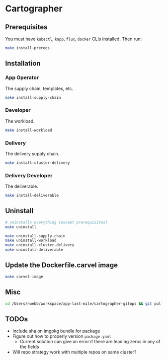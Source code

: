# Cartographer

## Prerequisites

You must have `kubectl`, `kapp`, `flux`, `docker` CLIs installed. Then run:

```sh
make install-prereqs
```

## Installation

### App Operator

The supply chain, templates, etc.

```sh
make install-supply-chain
```

### Developer

The workload.

```sh
make install-workload
```

### Delivery

The delivery supply chain.

```sh
make install-cluster-delivery
```

### Delivery Developer

The deliverable.

```sh
make install-deliverable
```

## Uninstall

```sh
# uninstalls everything (except prerequisites)
make uninstall

make uninstall-supply-chain
make uninstall-workload
make uninstall-cluster-delivery
make uninstall-deliverable
```

## Update the Dockerfile.carvel image

```sh
make carvel-image
```

## Misc

```sh
cd /Users/nwebb/workspace/app-last-mile/cartographer-gitops && git pull && rm -rf config && rm -rf packages && git add . && git commit -m "Clean slate" && git push && cd -
```

## TODOs

- Include sha on imgpkg bundle for package
- Figure out how to properly version `package.yaml`
  - Current solution can give an error if there are leading zeros in any of the fields
- Will repo strategy work with multiple repos on same cluster?